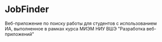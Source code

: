 # JobFinder

Веб-приложение по поиску работы для студентов с использованием ИА, выполненное в рамках курса МИЭМ НИУ ВШЭ "Разработка веб-приложений"
